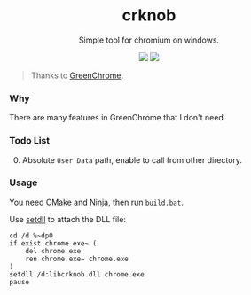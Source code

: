 <div align="center">
<h1>crknob</h1>
<p>Simple tool for chromium on windows.</p>
<img src="https://flat.badgen.net/github/release/kkocdko/crknob?color=4caf50">
<img src="https://flat.badgen.net/github/license/kkocdko/crknob?color=4caf50">
</div>

> Thanks to [GreenChrome](https://github.com/shuax/GreenChrome).

### Why

There are many features in GreenChrome that I don't need.

### Todo List

0. Absolute `User Data` path, enable to call from other directory.

### Usage

You need [CMake](https://cmake.org) and [Ninja](https://ninja-build.org), then run `build.bat`.

Use [setdll](https://github.com/Microsoft/Detours/tree/master/samples/setdll) to attach the DLL file:

```batch
cd /d %~dp0
if exist chrome.exe~ (
    del chrome.exe
    ren chrome.exe~ chrome.exe
)
setdll /d:libcrknob.dll chrome.exe
pause
```
